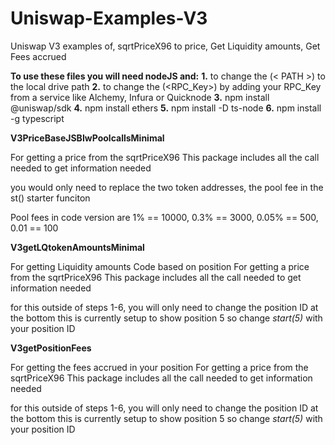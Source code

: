 # Uniswap-Examples-V3
Uniswap V3 examples of, sqrtPriceX96 to price, Get Liquidity amounts, Get Fees accrued 


**To use these files you will need nodeJS and:**
**1.** to change the (< PATH >) to the local drive path
**2.** to change the (<RPC_Key>) by adding your RPC_Key from a service like Alchemy, Infura or Quicknode
**3.** npm install @uniswap/sdk
**4.** npm install ethers
**5.** npm install -D ts-node
**6.** npm install -g typescript




**V3PriceBaseJSBIwPoolcallsMinimal**

For getting a price from the sqrtPriceX96
This package includes all the call needed to get information needed

you would only need to replace the two token addresses, the pool fee in the st() starter funciton

Pool fees in code version are
1% == 10000, 0.3% == 3000, 0.05% == 500, 0.01 == 100



**V3getLQtokenAmountsMinimal**

For getting Liquidity amounts Code based on position
For getting a price from the sqrtPriceX96
This package includes all the call needed to get information needed

for this outside of steps 1-6, you will only need to change the position ID at the bottom
this is currently setup to show position 5 so change *start(5)* with your position ID



**V3getPositionFees**

For getting the fees accrued in your position
For getting a price from the sqrtPriceX96
This package includes all the call needed to get information needed

for this outside of steps 1-6, you will only need to change the position ID at the bottom
this is currently setup to show position 5 so change *start(5)* with your position ID
